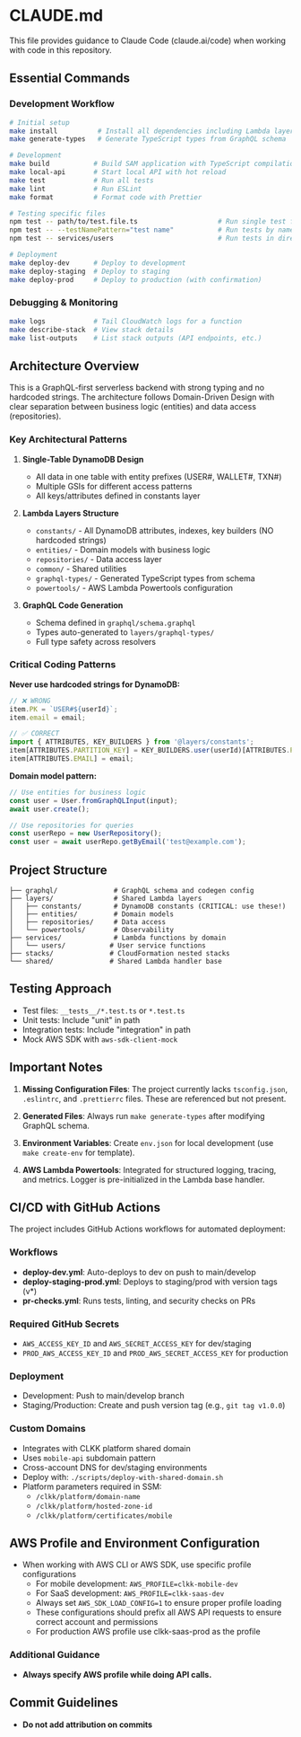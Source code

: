 # CLAUDE.md

This file provides guidance to Claude Code (claude.ai/code) when working with code in this repository.

## Essential Commands

### Development Workflow
```bash
# Initial setup
make install          # Install all dependencies including Lambda layers
make generate-types   # Generate TypeScript types from GraphQL schema

# Development
make build           # Build SAM application with TypeScript compilation
make local-api       # Start local API with hot reload
make test            # Run all tests
make lint            # Run ESLint
make format          # Format code with Prettier

# Testing specific files
npm test -- path/to/test.file.ts                    # Run single test file
npm test -- --testNamePattern="test name"           # Run tests by name
npm test -- services/users                          # Run tests in directory

# Deployment
make deploy-dev      # Deploy to development
make deploy-staging  # Deploy to staging
make deploy-prod     # Deploy to production (with confirmation)
```

### Debugging & Monitoring
```bash
make logs            # Tail CloudWatch logs for a function
make describe-stack  # View stack details
make list-outputs    # List stack outputs (API endpoints, etc.)
```

## Architecture Overview

This is a GraphQL-first serverless backend with strong typing and no hardcoded strings. The architecture follows Domain-Driven Design with clear separation between business logic (entities) and data access (repositories).

### Key Architectural Patterns

1. **Single-Table DynamoDB Design**
   - All data in one table with entity prefixes (USER#, WALLET#, TXN#)
   - Multiple GSIs for different access patterns
   - All keys/attributes defined in constants layer

2. **Lambda Layers Structure**
   - `constants/` - All DynamoDB attributes, indexes, key builders (NO hardcoded strings)
   - `entities/` - Domain models with business logic
   - `repositories/` - Data access layer
   - `common/` - Shared utilities
   - `graphql-types/` - Generated TypeScript types from schema
   - `powertools/` - AWS Lambda Powertools configuration

3. **GraphQL Code Generation**
   - Schema defined in `graphql/schema.graphql`
   - Types auto-generated to `layers/graphql-types/`
   - Full type safety across resolvers

### Critical Coding Patterns

**Never use hardcoded strings for DynamoDB:**
```typescript
// ❌ WRONG
item.PK = `USER#${userId}`;
item.email = email;

// ✅ CORRECT
import { ATTRIBUTES, KEY_BUILDERS } from '@layers/constants';
item[ATTRIBUTES.PARTITION_KEY] = KEY_BUILDERS.user(userId)[ATTRIBUTES.PARTITION_KEY];
item[ATTRIBUTES.EMAIL] = email;
```

**Domain model pattern:**
```typescript
// Use entities for business logic
const user = User.fromGraphQLInput(input);
await user.create();

// Use repositories for queries
const userRepo = new UserRepository();
const user = await userRepo.getByEmail('test@example.com');
```

## Project Structure

```
├── graphql/              # GraphQL schema and codegen config
├── layers/               # Shared Lambda layers
│   ├── constants/        # DynamoDB constants (CRITICAL: use these!)
│   ├── entities/         # Domain models
│   ├── repositories/     # Data access
│   └── powertools/       # Observability
├── services/             # Lambda functions by domain
│   └── users/           # User service functions
├── stacks/              # CloudFormation nested stacks
└── shared/              # Shared Lambda handler base
```

## Testing Approach

- Test files: `__tests__/*.test.ts` or `*.test.ts`
- Unit tests: Include "unit" in path
- Integration tests: Include "integration" in path
- Mock AWS SDK with `aws-sdk-client-mock`

## Important Notes

1. **Missing Configuration Files**: The project currently lacks `tsconfig.json`, `.eslintrc`, and `.prettierrc` files. These are referenced but not present.

2. **Generated Files**: Always run `make generate-types` after modifying GraphQL schema.

3. **Environment Variables**: Create `env.json` for local development (use `make create-env` for template).

4. **AWS Lambda Powertools**: Integrated for structured logging, tracing, and metrics. Logger is pre-initialized in the Lambda base handler.

## CI/CD with GitHub Actions

The project includes GitHub Actions workflows for automated deployment:

### Workflows
- **deploy-dev.yml**: Auto-deploys to dev on push to main/develop
- **deploy-staging-prod.yml**: Deploys to staging/prod with version tags (v*)
- **pr-checks.yml**: Runs tests, linting, and security checks on PRs

### Required GitHub Secrets
- `AWS_ACCESS_KEY_ID` and `AWS_SECRET_ACCESS_KEY` for dev/staging
- `PROD_AWS_ACCESS_KEY_ID` and `PROD_AWS_SECRET_ACCESS_KEY` for production

### Deployment
- Development: Push to main/develop branch
- Staging/Production: Create and push version tag (e.g., `git tag v1.0.0`)

### Custom Domains
- Integrates with CLKK platform shared domain
- Uses `mobile-api` subdomain pattern
- Cross-account DNS for dev/staging environments
- Deploy with: `./scripts/deploy-with-shared-domain.sh`
- Platform parameters required in SSM:
  - `/clkk/platform/domain-name`
  - `/clkk/platform/hosted-zone-id`
  - `/clkk/platform/certificates/mobile`

## AWS Profile and Environment Configuration

- When working with AWS CLI or AWS SDK, use specific profile configurations
  - For mobile development: `AWS_PROFILE=clkk-mobile-dev`
  - For SaaS development: `AWS_PROFILE=clkk-saas-dev`
  - Always set `AWS_SDK_LOAD_CONFIG=1` to ensure proper profile loading
  - These configurations should prefix all AWS API requests to ensure correct account and permissions
  - For production AWS profile use clkk-saas-prod as the profile 

### Additional Guidance
- **Always specify AWS profile while doing API calls.**

## Commit Guidelines

- **Do not add attribution on commits**